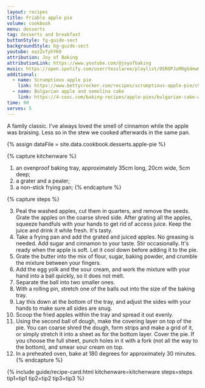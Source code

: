 ```yaml
---
layout: recipes
title: Friable apple pie
volume: cookbook
menu: desserts
tag: desserts and breakfast
buttonStyle: fg-guide-sect
backgroundStyle: bg-guide-sect
youtube: eazZvfyhYK0
attribution: Joy of Baking
attributionLink: https://www.youtube.com/@joyofbaking
music: https://open.spotify.com/user/tesslaree/playlist/0SROPJuM0gG4mwGCBNOOKL?
additional:
  - name: Scrumptious apple pie
    link: https://www.bettycrocker.com/recipes/scrumptious-apple-pie/c9a4acc6-85aa-4128-b0b0-1a17bdbe05e0
  - name: Bulgarian apple and semolina cake
    link: https://4-cooc.com/baking-recipes/apple-pies/bulgarian-cake-with-apples-and-semolina/
time: 90
serves: 5
---
```


A family classic. I've always loved the smell of cinnamon while the apple was braising. Less so in the stew we cooked afterwards in the same pan.
<!-- excerpt-end -->

{% assign dataFile = site.data.cookbook.desserts.apple-pie %}

{% capture kitchenware %}
1. an ovenproof baking tray, approximately 35cm long, 20cm wide, 5cm deep;
2. a grater and a pealer;
3. a non-stick frying pan;
{% endcapture %}

{% capture steps %}

3. Peal the washed apples, cut them in quarters, and remove the seeds. Grate the apples on the coarse shred side. After grating all the apples, squeeze handfuls with your hands to get rid of access juice. Keep the juice and drink it while fresh. It's tasty.
4. Take a frying pan and add the grated and juiced apples. No greasing is needed. Add sugar and cinnamon to your taste. Stir occasionally. It's ready when the apple is soft. Let it cool down before adding it to the pie.
5. Grate the butter into the mix of flour, sugar, baking powder, and crumble the mixture between your fingers.
6. Add the egg yolk and the sour cream, and work the mixture with your hand into a ball quickly, so it does not melt.
7. Separate the ball into two smaller ones.
8. With a rolling pin, stretch one of the balls out into the size of the baking tray.
9. Lay this down at the bottom of the tray, and adjust the sides with your hands to make sure all sides are snug.
10. Scoop the fried apples within the tray and spread it out evenly.
11. Using the second ball of dough, make the covering layer on top of the pie. You can coarse shred the dough, form strips and make a grid of it, or simply stretch it into a sheet as for the bottom layer. Cover the pie. If you choose the full sheet, punch holes in it with a fork (not all the way to the bottom), and smear sour cream on top.
12. In a preheated oven, bake at 180 degrees for approximately 30 minutes.
{% endcapture %}

{% include guide/recipe-card.html kitchenware=kitchenware steps=steps tip1=tip1 tip2=tip2 tip3=tip3 %}